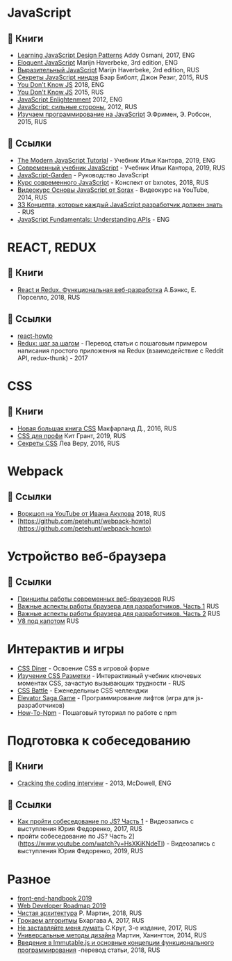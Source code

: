 # JavaScript

## :book: Книги

* [Learning JavaScript Design Patterns](https://addyosmani.com/resources/essentialjsdesignpatterns/book/) Addy Osmani, 2017, ENG
* [Eloquent JavaScript](http://eloquentjavascript.net/) Marijn Haverbeke, 3rd edition, ENG
* [Выразительный JavaScript](https://karmazzin.gitbooks.io/eloquentjavascript_ru/content/) Marijn Haverbeke, 2rd edition, RUS
* [Секреты JavaScript ниндзя](http://www.habucenter.ru/upload/iblock/76a/76a7f6a0d1fda54f72505775f5b9d864.pdf) Бэар Биболт, Джон Резиг, 2015, RUS
* [You Don't Know JS](https://github.com/getify/You-Dont-Know-JS) 2018, ENG
* [You Don't Know JS](https://github.com/azat-io/you-dont-know-js-ru) 2015, RUS
* [JavaScript Enlightenment](https://vk.com/doc205367072_265124297) 2012, ENG
* [JavaScript: сильные стороны](https://vk.com/doc10903696_272054170?hash=25ef73bb275dc4cb0e&dl=ac20f5e465672106d1), 2012, RUS
* [Изучаем программирование на JavaScript](https://vk.com/doc247540843_451332840?hash=dc2d1c75ea81e0dd88&dl=ab3b056f818825c5e3) Э.Фримен, Э. Робсон, 2015, RUS

## :link: Ссылки

* [The Modern JavaScript Tutorial](http://javascript.info/) - Учебник Ильи Кантора, 2019, ENG 
* [Современный учебник JavaScript](https://learn.javascript.ru/) - Учебник Ильи Кантора, 2019, RUS 
* [JavaScript-Garden](https://bonsaiden.github.io/JavaScript-Garden/ru/) - Руководство JavaScript
* [Курс современного JavaScript](https://bxnotes.ru/conspect/kurs-sovremennogo-javascript/) - Конспект от bxnotes, 2018, RUS
* [Видеокурс Основы JavaScript от Sorax](https://www.youtube.com/playlist?list=PL363QX7S8MfSxcHzvkNEqMYbOyhLeWwem) - Видеокурс на YouTube, 2014, RUS
* [33 Концепта, которые каждый JavaScript разработчик должен знать 
](https://github.com/gumennii/33-js-concepts) - RUS
* [JavaScript Fundamentals: Understanding APIs](https://github.com/codyfet/fe-resources/blob/master/README.md) - ENG

# REACT, REDUX

## :book: Книги

* [React и Redux. Функциональная веб-разработка](https://vk.com/doc112601340_459055741?hash=09ff8dbdfb87e57f7c&dl=19f5a59504b66e5074) А.Бэнкс, Е. Порселло, 2018, RUS

## :link: Ссылки

* [react-howto](https://github.com/petehunt/react-howto/blob/master/README-ru.md)
* [Redux: шаг за шагом](https://medium.com/devschacht/redux-step-by-step-e6c42a9b00cd) - Перевод статьи с пошаговым примером написания простого приложения на Redux (взаимодействие с Reddit API, redux-thunk) - 2017

# CSS

## :book: Книги

* [Новая большая книга CSS](https://orkhanalyshov.com/media/HTMLCSS/DavidSawyerMcFarlandCSStheMissingManual.pdf) Макфарланд Д., 2016, RUS
* [CSS для профи](https://vk.com/doc382132060_497997477?hash=ebd2a27862fb6f7a0c&dl=ac834b2017ef9f8fa9) Кит Грант, 2019, RUS
* [Секреты CSS](https://vk.com/doc11339918_445281793) Леа Веру, 2016, RUS

# Webpack

## :link: Ссылки

* [Воркшоп на YouTube от Ивана Акулова](https://www.youtube.com/playlist?list=PLTbz5Wv5vNcs0zKKmF0DSo6m05RnMqUXk) 2018, RUS
* [https://github.com/petehunt/webpack-howto](https://github.com/petehunt/webpack-howto)

# Устройство веб-браузера

## :link: Ссылки

* [Принципы работы современных веб-браузеров](https://www.html5rocks.com/ru/tutorials/internals/howbrowserswork/) RUS
* [Важные аспекты работы браузера для разработчиков. Часть 1](https://habr.com/ru/company/dataart/blog/304138/) RUS
* [Важные аспекты работы браузера для разработчиков. Часть 2](https://habr.com/ru/company/dataart/blog/304934/) RUS
* [V8 под капотом](https://habr.com/ru/company/jugru/blog/338930/) RUS

# Интерактив и игры

* [CSS Diner](http://flukeout.github.io/) - Освоение CSS в игровой форме
* [Изучение CSS Разметки](http://ru.learnlayout.com/) - Интерактивный учебник ключевых моментах CSS, зачастую вызывающих трудности - RUS
* [CSS Battle](https://cssbattle.dev/) - Еженедельные CSS челленджи
* [Elevator Saga Game](https://play.elevatorsaga.com/) - Программирование лифтов (игра для js-разработчиков) 
* [How-To-Npm](https://www.npmjs.com/package/how-to-npm) - Пошаговый туториал по работе с npm

# Подготовка к собеседованию

## :book: Книги

* [Cracking the coding interview](https://vk.com/doc123534285_438034972?hash=0447ced823c8248400&dl=e563ce609a0f9685c8) - 2013, McDowell, ENG

## :link: Ссылки
* [Как пройти собеседование по JS? Часть 1](https://www.youtube.com/watch?v=ncaWoyLINoI&t=1794s) - Видеозапись с выступления Юрия Федоренко, 2017, RUS
*  пройти собеседование по JS? Часть 2](https://www.youtube.com/watch?v=HsXKiKNdeTI) - Видеозапись с выступления Юрия Федоренко, 2019, RUS

# Разное

* [front-end-handbook 2019](https://frontendmasters.com/books/front-end-handbook/2019/#1)
* [Web Developer Roadmap 2019](https://github.com/kamranahmedse/developer-roadmap)
* [Чистая архитектура](https://vk.com/doc44301783_469642449?hash=5d281ab26c9f4947d5&dl=20b940f81ae4b21140) Р. Мартин, 2018, RUS
* [Грокаем алгоритмы](https://vk.com/doc2036633_461668315?hash=3bbe2d53fdb5bac884&dl=71b079d5bac8067813) Бхаргава А, 2017, RUS
* [Не заставляйте меня думать](https://vk.com/doc497141998_473199360) C.Круг, 3-е издание, 2017, RUS
* [Универсальные методы дизайна](https://kpp68.ru/wp-content/uploads/bsk-pdf-manager/2015-07-31_6.pdf) Мартин, Ханингтон, 2014, RUS
* [Введение в Immutable.js и основные концепции функционального программирования](https://medium.com/devschacht/sebasti%C3%A1n-peyrott-introduction-to-immutablejs-and-functional-programming-concepts-b3a6555af0ee) -перевод статьи, 2018, RUS

